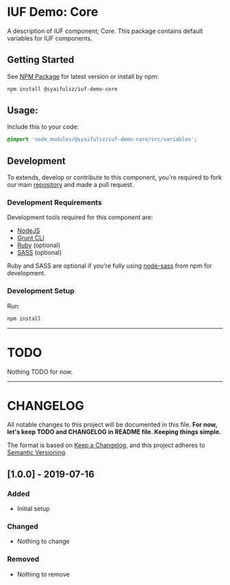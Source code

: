 # IUF Demo: Core

A description of IUF component; Core. This package contains default variables for IUF components.

## Getting Started

See [NPM Package](https://www.npmjs.com/package/@syaifulsz/iuf-demo-core) for latest version or install by npm:

```sh
npm install @syaifulsz/iuf-demo-core
```

## Usage:

Include this to your code:

```scss
@import 'node_modules/@syaifulsz/iuf-demo-core/src/variables';
```

## Development

To extends, develop or contribute to this component, you're required to fork our main [repository](https://github.com/syaifulsz/my-css-components) and made a pull request.

### Development Requirements

Development tools required for this component are:

- [NodeJS](https://nodejs.org/en/)
- [Grunt CLI](https://gruntjs.com)
- [Ruby](https://www.ruby-lang.org/en/) (optional)
- [SASS](https://sass-lang.com) (optional)

Ruby and SASS are optional if you're fully using [node-sass](https://github.com/sass/node-sass) from npm for development.

### Development Setup

Run:

```sh
npm install
```

---

# TODO

Nothing TODO for now.

---

# CHANGELOG

All notable changes to this project will be documented in this file. **For now, let's keep TODO and CHANGELOG in README file. Keeping things simple.**

The format is based on [Keep a Changelog](https://keepachangelog.com/en/1.0.0/),
and this project adheres to [Semantic Versioning](https://semver.org/spec/v2.0.0.html).

## [1.0.0] - 2019-07-16
### Added
- Initial setup

### Changed
- Nothing to change

### Removed
- Nothing to remove
